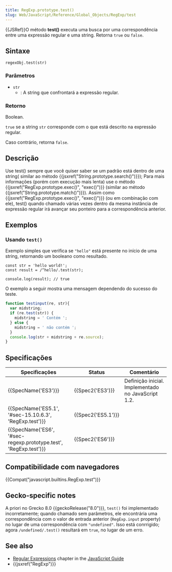 ```yaml
---
title: RegExp.prototype.test()
slug: Web/JavaScript/Reference/Global_Objects/RegExp/test
---
```

{{JSRef}}O método **test()** executa uma busca por uma correspondência entre uma expressão regular e uma string. Retorna `true` ou `false`.

## Sintaxe

```
regexObj.test(str)
```

### Parâmetros

- `str`
  - : A string que confrontará a expressão regular.

### Retorno

Boolean.

`true` se a string `str` corresponde com o que está descrito na expressão regular.

Caso contrário, retorna `false`.

## Descrição

Use test() sempre que você quiser saber se um padrão está dentro de uma string( similar ao método {{jsxref("String.prototype.search()")}}); Para mais informações (porém com execução mais lenta) use o método {{jsxref("RegExp.prototype.exec()", "exec()")}} (similar ao método {{jsxref("String.prototype.match()")}}). Assim como {{jsxref("RegExp.prototype.exec()", "exec()")}} (ou em combinação com ele), test() quando chamado várias vezes dentro da mesma instância de expressão regular irá avançar seu ponteiro para a correspondência anterior.

## Exemplos

### Usando `test()`

Exemplo simples que verifica se `"hello"` está presente no início de uma string, retornando um booleano como resultado.

```
const str = 'hello world!';
const result = /^hello/.test(str);

console.log(result); // true
```

O exemplo a seguir mostra uma mensagem dependendo do sucesso do teste.

```js
function testinput(re, str){
  var midstring;
  if (re.test(str)) {
    midstring = ' Contém ';
  } else {
    midstring = ' não contém ';
  }
  console.log(str + midstring + re.source);
}
```

## Specificações

| Specificações                                                                        | Status                   | Comentário                                         |
| ------------------------------------------------------------------------------------ | ------------------------ | -------------------------------------------------- |
| {{SpecName('ES3')}}                                                             | {{Spec2('ES3')}}     | Definição inicial. Implementado no JavaScript 1.2. |
| {{SpecName('ES5.1', '#sec-15.10.6.3', 'RegExp.test')}}             | {{Spec2('ES5.1')}} |                                                    |
| {{SpecName('ES6', '#sec-regexp.prototype.test', 'RegExp.test')}} | {{Spec2('ES6')}}     |                                                    |

## Compatibilidade com navegadores

{{Compat("javascript.builtins.RegExp.test")}}

## Gecko-specific notes

A priori no Grecko 8.0 {{geckoRelease("8.0")}}, `test()` foi implementado incorretamente; quando chamado sem parâmetros, ele encontrária uma correspondência com o valor de entrada anterior (`RegExp.input` property) no lugar de uma correspondência com `"undefined"`. Isso está conrrigido; agora `/undefined/.test()` resultará em `true`, no lugar de um erro.

## See also

- [Regular Expressions](/pt-BR/docs/Web/JavaScript/Guide/Regular_Expressions) chapter in the [JavaScript Guide](/pt-BR/docs/Web/JavaScript/Guide)
- {{jsxref("RegExp")}}
